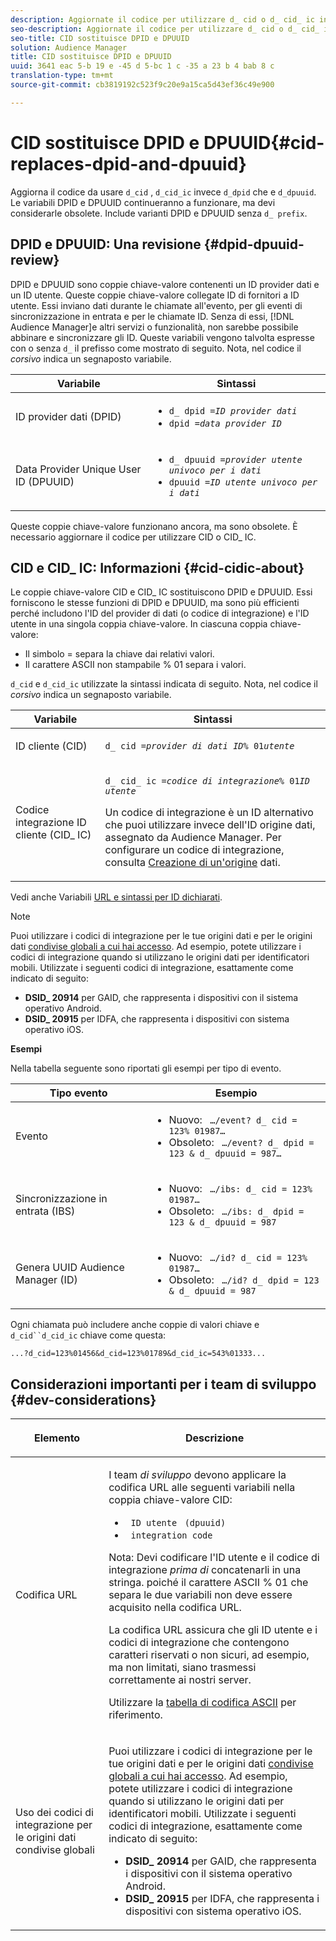 ```yaml
---
description: Aggiornate il codice per utilizzare d_ cid o d_ cid_ ic invece di d_ dpid e d_ dpuuid. Le variabili DPID e DPUUID continueranno a funzionare, ma devi considerarle obsolete. Ciò include varianti DPID e DPUUID senza il prefisso d_.
seo-description: Aggiornate il codice per utilizzare d_ cid o d_ cid_ ic invece di d_ dpid e d_ dpuuid. Le variabili DPID e DPUUID continueranno a funzionare, ma devi considerarle obsolete. Ciò include varianti DPID e DPUUID senza il prefisso d_.
seo-title: CID sostituisce DPID e DPUUID
solution: Audience Manager
title: CID sostituisce DPID e DPUUID
uuid: 3641 eac 5-b 19 e -45 d 5-bc 1 c -35 a 23 b 4 bab 8 c
translation-type: tm+mt
source-git-commit: cb3819192c523f9c20e9a15ca5d43ef36c49e900

---
```



# CID sostituisce DPID e DPUUID{#cid-replaces-dpid-and-dpuuid}

Aggiorna il codice da usare `d_cid` , `d_cid_ic` invece `d_dpid` che e `d_dpuuid`. Le variabili DPID e DPUUID continueranno a funzionare, ma devi considerarle obsolete. Include varianti DPID e DPUUID senza `d_ prefix`.

## DPID e DPUUID: Una revisione {#dpid-dpuuid-review}

DPID e DPUUID sono coppie chiave-valore contenenti un ID provider dati e un ID utente. Queste coppie chiave-valore collegate ID di fornitori a ID utente. Essi inviano dati durante le chiamate all&#39;evento, per gli eventi di sincronizzazione in entrata e per le chiamate ID. Senza di essi, [!DNL Audience Manager]e altri servizi o funzionalità, non sarebbe possibile abbinare e sincronizzare gli ID. Queste variabili vengono talvolta espresse con o senza `d_` il prefisso come mostrato di seguito. Nota, nel codice il *corsivo* indica un segnaposto variabile.

<table id="table_932B4416AE1E44E4A1E98D779D3B1ED5"> 
 <thead> 
  <tr> 
   <th colname="col1" class="entry"> Variabile </th> 
   <th colname="col2" class="entry"> Sintassi </th> 
  </tr> 
 </thead>
 <tbody> 
  <tr> 
   <td colname="col1"> <p>ID provider dati (DPID) </p> </td> 
   <td colname="col2"> 
    <ul id="ul_0567D39DCE784C20A81EC0845C7B1C6B"> 
     <li id="li_DDD8C18266314987A7C802918F4892A8"> <code>d_ dpid =<i>ID provider dati</i></code> </li> 
     <li id="li_80185558932E416698ABD71158303EA8"> <code>dpid =<i>data provider ID</i></code> </li> 
    </ul> </td> 
  </tr> 
  <tr> 
   <td colname="col1"> <p>Data Provider Unique User ID (DPUUID) </p> </td> 
   <td colname="col2"> 
    <ul id="ul_EA7F769523B142CE8FF5886E5CDFF2D9"> 
     <li id="li_C984E2FF0A83495880BB87C610FA3F79"> <code>d_ dpuuid =<i>provider utente univoco per i dati</i></code> </li> 
     <li id="li_DCFFAC995DCC49F489ACEFD97A06F877"> <code>dpuuid =<i>ID utente univoco per i dati</i></code> </li> 
    </ul> </td> 
  </tr> 
 </tbody> 
</table>

Queste coppie chiave-valore funzionano ancora, ma sono obsolete. È necessario aggiornare il codice per utilizzare CID o CID_ IC.

## CID e CID_ IC: Informazioni {#cid-cidic-about}

Le coppie chiave-valore CID e CID_ IC sostituiscono DPID e DPUUID. Essi forniscono le stesse funzioni di DPID e DPUUID, ma sono più efficienti perché includono l&#39;ID del provider di dati (o codice di integrazione) e l&#39;ID utente in una singola coppia chiave-valore. In ciascuna coppia chiave-valore:

* Il simbolo = separa la chiave dai relativi valori.
* Il carattere ASCII non stampabile % 01 separa i valori.

`d_cid` e `d_cid_ic` utilizzate la sintassi indicata di seguito. Nota, nel codice il *corsivo* indica un segnaposto variabile.

<table id="table_0C8A4F8FDBC84416B4EB476F67BCFA8E"> 
 <thead> 
  <tr> 
   <th colname="col1" class="entry"> Variabile </th> 
   <th colname="col2" class="entry"> Sintassi </th> 
  </tr> 
 </thead>
 <tbody> 
  <tr> 
   <td colname="col1"> <p>ID cliente (CID) </p> </td> 
   <td colname="col2"> <p> <code>d_ cid =<i>provider di dati ID</i>% 01<i>utente</i></code> </p> </td> 
  </tr> 
  <tr> 
   <td colname="col1"> <p>Codice integrazione ID cliente (CID_ IC) </p> </td> 
   <td colname="col2"> <p> <code>d_ cid_ ic =<i>codice di integrazione</i>% 01<i>ID utente</i></code> </p> <p> Un <span class="term"> codice di integrazione</span> è un ID alternativo che puoi utilizzare invece dell'ID origine dati, assegnato da <span class="keyword"> Audience Manager</span>. Per configurare un codice di integrazione, consulta <a href="../features/manage-datasources.md#create-data-source"> Creazione di un'origine</a> dati. </p> </td> 
  </tr> 
 </tbody> 
</table>

Vedi anche Variabili [URL e sintassi per ID dichiarati](../features/declared-ids.md#variables-and-syntax).

>[!NOTE]
>
>Puoi utilizzare i codici di integrazione per le tue origini dati e per le origini dati [condivise globali a cui hai accesso](../features/datasources-list-and-settings.md#settings-menu-options). Ad esempio, potete utilizzare i codici di integrazione quando si utilizzano le origini dati per identificatori mobili. Utilizzate i seguenti codici di integrazione, esattamente come indicato di seguito:

* **DSID_ 20914** per GAID, che rappresenta i dispositivi con il sistema operativo Android.
* **DSID_ 20915** per IDFA, che rappresenta i dispositivi con sistema operativo iOS.

**Esempi**

Nella tabella seguente sono riportati gli esempi per tipo di evento.

<table id="table_097A58CCD6E64C4DB0652271A4F31AE8"> 
 <thead> 
  <tr> 
   <th colname="col1" class="entry"> Tipo evento </th> 
   <th colname="col2" class="entry"> Esempio  </th> 
  </tr>
 </thead>
 <tbody> 
  <tr> 
   <td colname="col1"> <p>Evento </p> </td> 
   <td colname="col2"> 
    <ul id="ul_6EAB4188C6954512A28D1A8328794BCB"> 
     <li id="li_344AAEF1622343489E2AD6E2929CEA98">Nuovo: <code> …/event? d_ cid = 123% 01987…</code> </li> 
     <li id="li_B673C1BA5AD24C46AB8F8232EF89CE89">Obsoleto: <code> …/event? d_ dpid = 123 &amp; d_ dpuuid = 987…</code> </li> 
    </ul> </td> 
  </tr> 
  <tr> 
   <td colname="col1"> <p>Sincronizzazione in entrata (IBS) </p> </td> 
   <td colname="col2"> 
    <ul id="ul_78270745CBC2469B8CA9EDB7032B8F92"> 
     <li id="li_8C4620A04504442185F013F74E6B0647">Nuovo: <code> …/ibs: d_ cid = 123% 01987…</code> </li> 
     <li id="li_2A8F761C76334C1BB097CF1A9D7E8429">Obsoleto: <code> …/ibs: d_ dpid = 123 &amp; d_ dpuuid = 987</code> </li> 
    </ul> </td> 
  </tr> 
  <tr> 
   <td colname="col1"> <p>Genera UUID Audience Manager (ID) </p> </td> 
   <td colname="col2"> 
    <ul id="ul_EAA764DCFF7244F69ABF67ACEE13E579"> 
     <li id="li_18467A531FAF454A881CBD157BBFD6D2">Nuovo: <code> …/id? d_ cid = 123% 01987…</code> </li> 
     <li id="li_433C33F7BC284362AC7CC3C9DC0BF471">Obsoleto: <code> …/id? d_ dpid = 123 &amp; d_ dpuuid = 987</code> </li> 
    </ul> </td> 
  </tr> 
 </tbody> 
</table>

Ogni chiamata può includere anche coppie di valori chiave e `d_cid``d_cid_ic` chiave come questa:

```
...?d_cid=123%01456&d_cid=123%01789&d_cid_ic=543%01333...
```

## Considerazioni importanti per i team di sviluppo {#dev-considerations}

<table id="table_5DD068FAE68A42CDB49B6C064706802A"> 
 <thead> 
  <tr> 
   <th colname="col1" class="entry"> <p>Elemento </p> </th> 
   <th colname="col2" class="entry"> <p>Descrizione </p> </th> 
  </tr>
 </thead>
 <tbody> 
  <tr> 
   <td colname="col1"> <p>Codifica URL </p> </td> 
   <td colname="col2"> <p>I team <i>di sviluppo</i> devono applicare la codifica URL alle seguenti variabili nella coppia chiave-valore CID: </p> <p> 
     <ul id="ul_66DCB63C60914057B2BE21F49D9A36CA"> 
      <li id="li_6D82B4DB40BB4BB0B8FAF5841577FAAC"><code> ID utente</code> <code> (dpuuid)</code> </li> 
      <li id="li_D2F94B07B0D84B09A5CDFA48518DDD62"><code> integration code</code> </li> 
     </ul> </p> <p> <p>Nota: Devi codificare l'ID utente e il codice di integrazione <i>prima di</i> concatenarli in una stringa. poiché il carattere ASCII % 01 che separa le due variabili non deve essere acquisito nella codifica URL. </p> </p> <p>La codifica URL assicura che gli ID utente e i codici di integrazione che contengono caratteri riservati o non sicuri, ad esempio, ma non limitati, siano trasmessi correttamente ai nostri server. </p> <p>Utilizzare la <a href="https://www.w3schools.com/tags/ref_urlencode.asp" format="https" scope="external"> tabella di codifica ASCII</a> per riferimento. </p> </td> 
  </tr> 
  <tr> 
   <td colname="col1"> <p>Uso dei codici di integrazione per le origini dati condivise globali </p> </td> 
   <td colname="col2"> <p>Puoi utilizzare i codici di integrazione per le tue origini dati e per le origini dati <a href="../features/datasources-list-and-settings.md#settings-menu-options"> condivise globali a cui hai accesso</a>. Ad esempio, potete utilizzare i codici di integrazione quando si utilizzano le origini dati per identificatori mobili. Utilizzate i seguenti codici di integrazione, esattamente come indicato di seguito: </p> <p> 
     <ul id="ul_B306EE96A3BD4CE982E113D5E23826CF"> 
      <li id="li_3340C7AFA9AB4105A2CCF3E476EC7552"> <b>DSID_ 20914</b> per GAID, che rappresenta i dispositivi con il sistema operativo Android. </li> 
      <li id="li_779D9F08021043FCB233A0ABF5160C76"> <b>DSID_ 20915</b> per IDFA, che rappresenta i dispositivi con sistema operativo iOS. </li> 
     </ul> </p> </td> 
  </tr> 
 </tbody> 
</table>

